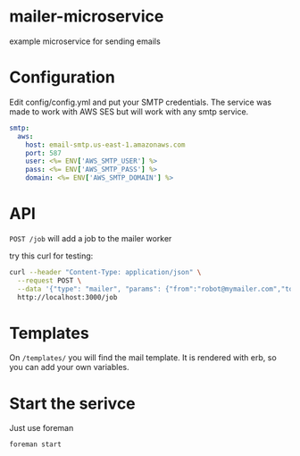 # mailer-microservice
example microservice for sending emails 


# Configuration 

Edit config/config.yml and put your SMTP credentials.
The service was made to work with AWS SES but will work with any smtp service. 

```yml
smtp:
  aws:
    host: email-smtp.us-east-1.amazonaws.com 
    port: 587 
    user: <%= ENV['AWS_SMTP_USER'] %>
    pass: <%= ENV['AWS_SMTP_PASS'] %> 
    domain: <%= ENV['AWS_SMTP_DOMAIN'] %>
```    

# API 

`POST /job` will add a job to the mailer worker 

try this curl for testing:

```bash
curl --header "Content-Type: application/json" \
  --request POST \
  --data '{"type": "mailer", "params": {"from":"robot@mymailer.com","to":"supercool@gmail.com","subject":"Hola amigo"}}'\
  http://localhost:3000/job
```

# Templates

On `/templates/` you will find the mail template.
It is rendered with erb, so you can add your own variables. 

# Start the serivce

Just use foreman

```bash
foreman start
```
